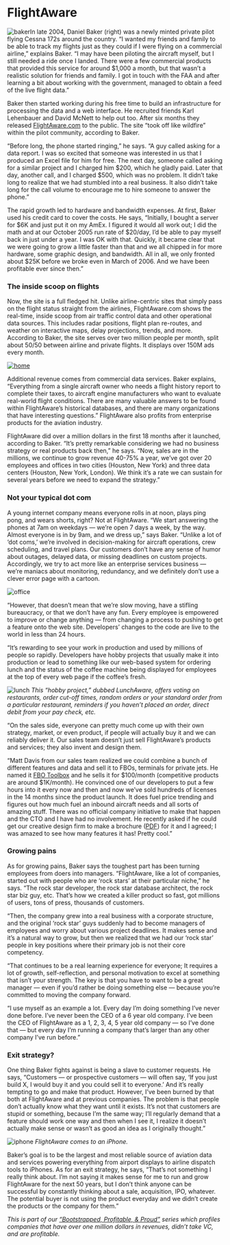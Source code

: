 # FlightAware

![baker](assets/images/baker_portrait_1_thumb.jpg)In late 2004, Daniel Baker (right) was a newly minted private pilot flying Cessna 172s around the country. “I wanted my friends and family to be able to track my flights just as they could if I were flying on a commercial airline,” explains Baker. “I may have been piloting the aircraft myself, but I still needed a ride once I landed.  There were a few commercial products that provided this service for around $1,000 a month, but that wasn’t a realistic solution for friends and family.  I got in touch with the <span class="caps">FAA</span> and after learning  a bit about working with the government, managed to obtain a feed of the live flight data.”

Baker then started working during his free time to build an infrastructure for processing the data and a web interface. He recruited friends Karl Lehenbauer and David McNett to help out too. After six months they released <a href="http://flightaware.com/">FlightAware.com</a> to the public. The site “took off like wildfire” within the pilot community, according to Baker.

“Before long, the phone started ringing,” he says. “A guy called asking for a data report.  I was so excited that someone was interested in us that I produced an Excel file for him for free.  The next day, someone called asking for a similar project and I charged him $200, which he gladly paid.  Later that day, another call, and I charged $500, which was no problem. It didn’t take long to realize that we had stumbled into a real business.  It also didn’t take long for the call volume to encourage me to hire someone to answer the phone.”

The rapid growth led to hardware and bandwidth expenses. At first, Baker used his credit card to cover the costs. He says, “Initially, I bought a server for $6K and just put it on my AmEx.  I figured it would all work out; I did the math and at our October 2005 run rate of $20/day, I’d be able to pay myself back in just under a year.  I was OK with that.  Quickly, it became clear that we were going to grow a little faster than that and we all chipped in for more hardware, some graphic design, and bandwidth.  All in all, we only fronted about $25K before we broke even in March of 2006. And we have been profitable ever since then.”

### The inside scoop on flights 
Now, the site is a full fledged hit. Unlike airline-centric sites that simply pass on the flight status straight from the airlines, FlightAware.com shows the real-time, inside scoop from air traffic control data and other operational data sources. This includes radar positions, flight plan re-routes, and weather on interactive maps, delay projections, trends, and more. According to Baker, the site serves over two million people per month, split about 50/50 between airline and private flights. It displays over 150M ads every month.

<a href="http://flightaware.com/" class="image">![home](assets/images/573-flight_aware_home.png)</a>

Additional revenue comes from commercial data services. Baker explains, “Everything from a single aircraft owner who needs a flight history report to complete their taxes, to aircraft engine manufacturers who want to evaluate real-world flight conditions.  There are many valuable answers to be found within FlightAware’s historical databases, and there are many organizations that have interesting questions.” FlightAware also profits from enterprise products for the aviation industry.

FlightAware did over a million dollars in the first 18 months after it launched, according to Baker. “It’s pretty remarkable considering we had no business strategy or real products back then,” he says. “Now, sales are in the millions, we continue to grow revenue 40-75% a year, we’ve got over 20 employees and offices in two cities (Houston, New York) and three data centers (Houston, New York, London). We think it’s a rate we can sustain for several years before we need to expand the strategy.”

### Not your typical dot com 
A young internet company means everyone rolls in at noon, plays ping pong, and wears shorts, right? Not at FlightAware. “We start answering the phones at 7am on weekdays — we’re open 7 days a week, by the way. Almost everyone is in by 9am, and we dress up,” says Baker. “Unlike a lot of ‘dot coms,’ we’re involved in decision-making for aircraft operations, crew scheduling, and travel plans.  Our customers don’t have any sense of humor about outages, delayed data, or missing deadlines on custom projects.  Accordingly, we try to act more like an enterprise services business — we’re maniacs about monitoring, redundancy, and we definitely don’t use a clever error page with a cartoon.

![office](assets/images/fa_office.jpg)

“However, that doesn’t mean that we’re slow moving, have a stifling bureaucracy, or that we don’t have any fun.  Every employee is empowered to improve or change anything — from changing a process to pushing to get a feature onto the web site. Developers’ changes to the code are live to the world in less than 24 hours.

“It’s rewarding to see your work in production and used by millions of people so rapidly.  Developers have hobby projects that usually make it into production or lead to something like our web-based system for ordering lunch and the status of the coffee machine being displayed for employees at the top of every web page if the coffee’s fresh.

![lunch](assets/images/SafariScreenSnapz685_tn.png)
<em>This “hobby project,” dubbed LunchAware, offers voting on restaurants, order cut-off times, random orders or your standard order from a particular restaurant, reminders if you haven’t placed an order, direct debit from your pay check, etc.</em>

“On the sales side, everyone can pretty much come up with their own strategy, market, or even product, if people will actually buy it and we can reliably deliver it.  Our sales team doesn’t just sell FlightAware’s products and services; they also invent and design them.

“Matt Davis from our sales team realized we could combine a bunch of different features and data and sell it to FBOs, terminals for private jets.  He named it <a href="http://flightaware.com/commercial/fbotoolbox"><span class="caps">FBO</span> Toolbox</a> and he sells it for $100/month (competitive products are around $1K/month).  He convinced one of our developers to put a few hours into it every now and then and now we’ve sold hundreds of licenses in the 14 months since the product launch.  It does fuel price trending and figures out how much fuel an inbound aircraft needs and all sorts of amazing stuff.  There was no official company initiative to make that happen and the <span class="caps">CTO</span> and I have had no involvement.  He recently 
asked if he could get our creative design firm to make a brochure (<a href="http://s3.amazonaws.com/37assets/svn/FA-066-FBOToolbox-v6.pdf"><span class="caps">PDF</span></a>) for it and I agreed; I was amazed to see how many features it has!  Pretty cool.”

### Growing pains 
As for growing pains, Baker says the toughest part has been turning employees from doers into managers. “FlightAware, like a lot of companies, started out with people who are ‘rock stars’ at their particular niche,” he says. “The rock star developer, the rock star database architect, the rock star biz guy, etc.  That’s how we created a killer product so fast, got millions of users, tons of press, thousands of customers.

“Then, the company grew into a real business with a corporate structure, and the original ‘rock star’ guys suddenly had to become managers of employees and worry about various project deadlines.  It makes sense and it’s a natural way to grow, but then we realized that we had our ‘rock star’ people in key positions where their primary job is not their core competency.

“That continues to be a real learning experience for everyone; It requires a lot of growth, self-reflection, and personal motivation to excel at something that isn’t your strength.  The key is that you have to want to be a great manager  — even if you’d rather be doing something else — because you’re committed to moving the company forward.

“I use myself as an example a lot.  Every day I’m doing something I’ve never done before.  I’ve never been the <span class="caps">CEO</span> of a 6 year old company.  I’ve been the <span class="caps">CEO</span> of FlightAware as a 1, 2, 3, 4, 5 year old company — so I’ve done that  — but every day I’m running a company that’s larger than any other company I’ve run before.”

### Exit strategy? 
One thing Baker fights against is being a slave to customer requests. He says, “Customers — or prospective customers — will often say, ‘If you just build X, I would buy it and you could sell it to everyone.’ And it’s really tempting to go and make that product.  However, I’ve been burned by that both at FlightAware and at previous companies.  The problem is that people don’t actually know what they want until it exists.  It’s not that customers are stupid or something, because I’m the same way; I’ll regularly demand that a feature should work one way and then when I see it, I realize it doesn’t actually make sense or wasn’t as good an idea as I originally thought.”

![iphone](assets/images/flight_1.jpeg)
<em>FlightAware comes to an iPhone.</em>

Baker’s goal is to be the largest and most reliable source of aviation data and services powering everything from airport displays to airline dispatch tools to iPhones. As for an exit strategy, he says, “That’s not something I really think about. I’m not saying it makes sense for me to run and grow FlightAware for the next 50 years, but I don’t think anyone can be successful by constantly thinking about a sale, acquisition, <span class="caps">IPO</span>, whatever.  The potential buyer is not using the product everyday and we didn’t create the products or the company for them.”

<em>This is part of our <a href="http://www.google.com/search?q=bootstrapped+profitable+proud&amp;sitesearch=37signals.com">“Bootstrapped, Profitable, &amp; Proud”</a> series which profiles companies that have over one million dollars in revenues, didn’t take VC, and are profitable.</em>

